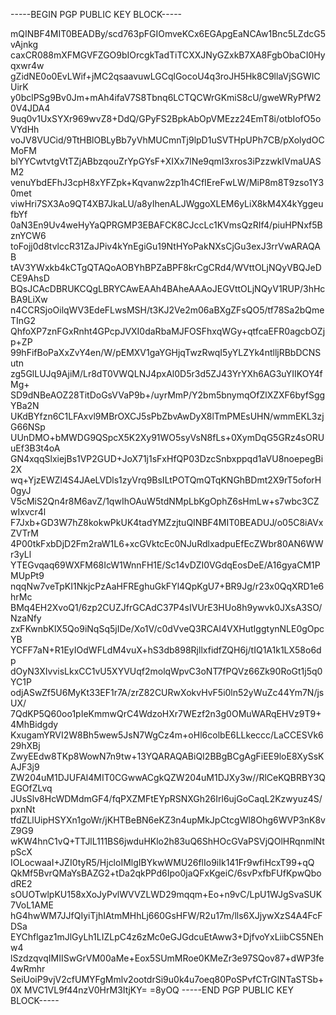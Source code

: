 -----BEGIN PGP PUBLIC KEY BLOCK-----

mQINBF4MIT0BEADBy/scd763pFGIOmveKCx6EGApgEaNCAw1Bnc5LZdcG5vAjnkg
caxCR088mXFMGVFZGO9bIOrcgkTadTiTCXXJNyGZxkB7XA8FgbObaCI0Hyqxwr4w
gZidNE0o0EvLWif+jMC2qsaavuwLGCqlGocoU4q3roJH5Hk8C9llaVjSGWICUirK
y0bclPSg9Bv0Jm+mAh4ifaV7S8Tbnq6LCTQCWrGKmiS8cU/gweWRyPfW20V4JDA4
9uq0v1UxSYXr969wvZ8+DdQ/GPyFS2BpkAbOpVMEzz24EmT8i/otbIofO5oVYdHh
voJV8VUCid/9TtHBlOBLyBb7yVhMUCmnTj9lpD1uSVTHpUPh7CB/pXolydOCMoFM
blYYCwtvtgVtTZjABbzqouZrYpGYsF+XIXx7lNe9qmI3xros3iPzzwkIVmaUASM2
venuYbdEFhJ3cpH8xYFZpk+Kqvanw2zp1h4CfIEreFwLW/MiP8m8T9zso1Y30met
viwHri7SX3Ao9QT4XB7JkaLU/a8yIhenALJWggoXLEM6yLiX8kM4X4kYggeufbYf
0aN3En9Uv4weHyYaQPRGMP3EBAFCK8CJccLc1KVmsQzRIf4/piuHPNxf5BznYCW6
toFojj0d8tvlccR31ZaJPiv4kYnEgiGu19NtHYoPakNXsCjGu3exJ3rrVwARAQAB
tAV3YWxkb4kCTgQTAQoAOBYhBPZaBPF8krCgCRd4/WVttOLjNQyVBQJeDCE9AhsD
BQsJCAcDBRUKCQgLBRYCAwEAAh4BAheAAAoJEGVttOLjNQyV1RUP/3hHcBA9LiXw
n4CCRSjoOilqWV3EdeFLwsMSH/t3KJ2Ve2m06aBXgZFsQO5/tf78Sa2bQmeTInG2
QhfoXP7znFGxRnht4GPcpJVXI0daRbaMJFOSFhxqWGy+qtfcaEFR0agcbOZjp+ZP
99hFifBoPaXxZvY4en/W/pEMXV1gaYGHjqTwzRwqI5yYLZYk4ntlljRBbDCNSutn
zg5GlLUJq9AjiM/Lr8dT0VWQLNJ4pxAl0D5r3d5ZJ43YrYXh6AG3uYIIKOY4fMg+
SD9dNBeAOZ28TitDoGsVVaP9b+/uyrMmP/Y2bm5bnymqOfZlXZXF6byfSggYBa2N
UKdBYfzn6C1LFAxvl9MBrOXCJ5sPbZbvAwDyX8lTmPMEsUHN/wmmEKL3zjG66NSp
UUnDMO+bMWDG9QSpcX5K2Xy91WO5syVsN8fLs+0XymDqG5GRz4sORUuEf3B3t4oA
GN4xqqSlxiejBs1VP2GUD+JoX71j1sFxHfQP03DzcSnbxppqd1aVU8noepegBi2X
wq+YjzEWZl4S4JAeLVDls1zyVrq9BsILtPOTQmQTqKNGhBDmt2X9rT5oforH0gyJ
V5cMiS2Qn4r8M6avZ/1qwIhOAuW5tdNMpLbKgOphZ6sHmLw+s7wbc3CZwIxvcr4l
F7Jxb+GD3W7hZ8kokwPkUK4tadYMZzjtuQINBF4MIT0BEADUJ/o05C8iAVxZVTrM
4P00tkFxbDjD2Fm2raW1L6+xcGVktcEc0NJuRdlxadpuEfEcZWbr80AN6WWr3yLl
YTEGvqaq69WXFM68IcW1WnnFH1E/Sc14vDZI0VGdqEosDeE/A16gyaCM1PMUpPt9
nqqNw7veTpKI1NkjcPzAaHFREghuGkFYl4QpKgU7+BR9Jg/r23x0QqXRD1e6hrMc
BMq4EH2XvoQ1/6zp2CUZJfrGCAdC37P4sIVUrE3HUo8h9ywvk0JXsA3SO/NzaNfy
zxFKwnbKlX5Qo9iNqSq5jIDe/Xo1V/c0dVveQ3RCAI4VXHutIggtynNLE0gOpcYB
YCFF7aN+R1EyIOdWFLdM4vuX+hS3db898RjllxfidfZQH6j/tIQ1A1k1LX58o6dp
dOyN3XIvvisLkxCC1vU5XYVUqf2molqWpvC3oNT7fPQVz66Zk90RoGt1j5q0YC1P
odjASwZf5U6MyKt33EF1r7A/zrZ82CURwXokvHvF5i0ln52yWuZc44Ym7N/jsUX/
7QdKP5Q60oo1pIeKmmwQrC4WdzoHXr7WEzf2n3g0OMuWARqEHVz9T9+4MhBidgdy
KxugamYRVI2W8Bh5wew5JsN7WgCz4m+oHl6colbE6LLkeccc/LaCCESVk629hXBj
ZwyEEdw8TKp8WowN7n9tw+13YQARAQABiQI2BBgBCgAgFiEE9loE8XySsKAJF3j9
ZW204uM1DJUFAl4MIT0CGwwACgkQZW204uM1DJXy3w//RlCeKQBRBY3QEGOfZLvq
JUsSlv8HcWDMdmGF4/fqPXZMFtEYpRSNXGh26Irl6ujGoCaqL2Kzwyuz4S/pxnNt
tfdZLlUipHSYXn1goWr/jKHTBeBN6eKZ3n4upMkJpCtcgWl8Ohg6WVP3nK8vZ9G9
wKW4hnC1vQ+TTJlL111BS6jwduHKlo2h83uQ6ShHOcGVaPSVjQOlHRqnmlNtpScX
IOLocwaaI+JZI0tyR5/HjcloIMlgIBYkwWMU26flIo9iIk141Fr9wfiHcxT99+qQ
QkMf5BvrQMaYsBAZG2+tDa2qkPPd6Ipo0jaQFxKgeiC/6svPxfbFUfKpwQbodRE2
sOUOTwlpKU158xXoJyPvlWVVZLWD29mqqm+Eo+n9vC/LpU1WJgSvaSUK7VoL1AME
hG4hwWM7JJfQIyiTjhIAtmMHhLj660GsHFW/R2u17m/lls6XJjywXzS4A4FcFDSa
EYChflgaz1mJlGyLh1LIZLpC4z6zMc0eGJGdcuEtAww3+DjfvoYxLiibCS5NEhw4
lSzdzqvqIMIISwGrVM00aMe+Eox5SUmMRoe0KMeZr3e97SQov87+dWP3fe4wRmhr
SeiUoiP9vjV2cfUMYFgMmlv2ootdrSi9u0k4u7oeq80PoSPvfCTrGlNTaSTSb+0X
MVC1VL9f44nzV0HrM3ItjKY=
=8yOQ
-----END PGP PUBLIC KEY BLOCK-----

